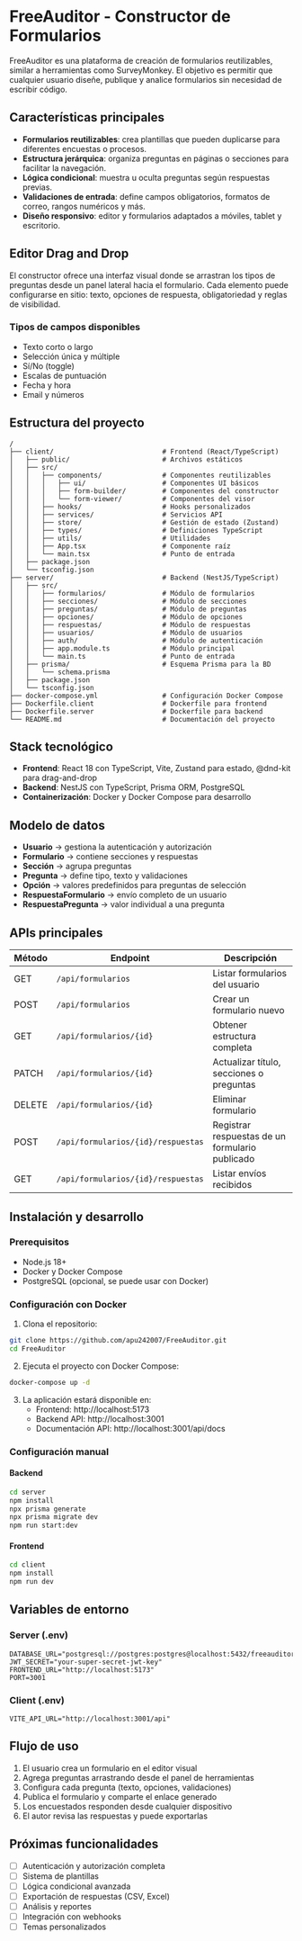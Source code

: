 # FreeAuditor - Constructor de Formularios

FreeAuditor es una plataforma de creación de formularios reutilizables, similar a herramientas como SurveyMonkey. El objetivo es permitir que cualquier usuario diseñe, publique y analice formularios sin necesidad de escribir código.

## Características principales

- **Formularios reutilizables**: crea plantillas que pueden duplicarse para diferentes encuestas o procesos.
- **Estructura jerárquica**: organiza preguntas en páginas o secciones para facilitar la navegación.
- **Lógica condicional**: muestra u oculta preguntas según respuestas previas.
- **Validaciones de entrada**: define campos obligatorios, formatos de correo, rangos numéricos y más.
- **Diseño responsivo**: editor y formularios adaptados a móviles, tablet y escritorio.

## Editor Drag and Drop

El constructor ofrece una interfaz visual donde se arrastran los tipos de preguntas desde un panel lateral hacia el formulario.
Cada elemento puede configurarse en sitio: texto, opciones de respuesta, obligatoriedad y reglas de visibilidad.

### Tipos de campos disponibles

- Texto corto o largo
- Selección única y múltiple
- Sí/No (toggle)
- Escalas de puntuación
- Fecha y hora
- Email y números

## Estructura del proyecto

```
/
├── client/                           # Frontend (React/TypeScript)
│   ├── public/                       # Archivos estáticos
│   ├── src/
│   │   ├── components/               # Componentes reutilizables
│   │   │   ├── ui/                   # Componentes UI básicos
│   │   │   ├── form-builder/         # Componentes del constructor
│   │   │   └── form-viewer/          # Componentes del visor
│   │   ├── hooks/                    # Hooks personalizados
│   │   ├── services/                 # Servicios API
│   │   ├── store/                    # Gestión de estado (Zustand)
│   │   ├── types/                    # Definiciones TypeScript
│   │   ├── utils/                    # Utilidades
│   │   ├── App.tsx                   # Componente raíz
│   │   └── main.tsx                  # Punto de entrada
│   ├── package.json
│   └── tsconfig.json
├── server/                           # Backend (NestJS/TypeScript)
│   ├── src/
│   │   ├── formularios/              # Módulo de formularios
│   │   ├── secciones/                # Módulo de secciones
│   │   ├── preguntas/                # Módulo de preguntas
│   │   ├── opciones/                 # Módulo de opciones
│   │   ├── respuestas/               # Módulo de respuestas
│   │   ├── usuarios/                 # Módulo de usuarios
│   │   ├── auth/                     # Módulo de autenticación
│   │   ├── app.module.ts             # Módulo principal
│   │   └── main.ts                   # Punto de entrada
│   ├── prisma/                       # Esquema Prisma para la BD
│   │   └── schema.prisma
│   ├── package.json
│   └── tsconfig.json
├── docker-compose.yml                # Configuración Docker Compose
├── Dockerfile.client                 # Dockerfile para frontend
├── Dockerfile.server                 # Dockerfile para backend
└── README.md                         # Documentación del proyecto
```

## Stack tecnológico

- **Frontend**: React 18 con TypeScript, Vite, Zustand para estado, @dnd-kit para drag-and-drop
- **Backend**: NestJS con TypeScript, Prisma ORM, PostgreSQL
- **Containerización**: Docker y Docker Compose para desarrollo

## Modelo de datos

- **Usuario** → gestiona la autenticación y autorización
- **Formulario** → contiene secciones y respuestas
- **Sección** → agrupa preguntas
- **Pregunta** → define tipo, texto y validaciones
- **Opción** → valores predefinidos para preguntas de selección
- **RespuestaFormulario** → envío completo de un usuario
- **RespuestaPregunta** → valor individual a una pregunta

## APIs principales

| Método | Endpoint                       | Descripción                                     |
| ------ | ------------------------------ | ----------------------------------------------- |
| GET    | `/api/formularios`             | Listar formularios del usuario                  |
| POST   | `/api/formularios`             | Crear un formulario nuevo                       |
| GET    | `/api/formularios/{id}`        | Obtener estructura completa                     |
| PATCH  | `/api/formularios/{id}`        | Actualizar título, secciones o preguntas        |
| DELETE | `/api/formularios/{id}`        | Eliminar formulario                             |
| POST   | `/api/formularios/{id}/respuestas` | Registrar respuestas de un formulario publicado |
| GET    | `/api/formularios/{id}/respuestas` | Listar envíos recibidos                         |

## Instalación y desarrollo

### Prerequisitos

- Node.js 18+
- Docker y Docker Compose
- PostgreSQL (opcional, se puede usar con Docker)

### Configuración con Docker

1. Clona el repositorio:
```bash
git clone https://github.com/apu242007/FreeAuditor.git
cd FreeAuditor
```

2. Ejecuta el proyecto con Docker Compose:
```bash
docker-compose up -d
```

3. La aplicación estará disponible en:
   - Frontend: http://localhost:5173
   - Backend API: http://localhost:3001
   - Documentación API: http://localhost:3001/api/docs

### Configuración manual

#### Backend

```bash
cd server
npm install
npx prisma generate
npx prisma migrate dev
npm run start:dev
```

#### Frontend

```bash
cd client
npm install
npm run dev
```

## Variables de entorno

### Server (.env)
```
DATABASE_URL="postgresql://postgres:postgres@localhost:5432/freeauditor"
JWT_SECRET="your-super-secret-jwt-key"
FRONTEND_URL="http://localhost:5173"
PORT=3001
```

### Client (.env)
```
VITE_API_URL="http://localhost:3001/api"
```

## Flujo de uso

1. El usuario crea un formulario en el editor visual
2. Agrega preguntas arrastrando desde el panel de herramientas
3. Configura cada pregunta (texto, opciones, validaciones)
4. Publica el formulario y comparte el enlace generado
5. Los encuestados responden desde cualquier dispositivo
6. El autor revisa las respuestas y puede exportarlas

## Próximas funcionalidades

- [ ] Autenticación y autorización completa
- [ ] Sistema de plantillas
- [ ] Lógica condicional avanzada
- [ ] Exportación de respuestas (CSV, Excel)
- [ ] Análisis y reportes
- [ ] Integración con webhooks
- [ ] Temas personalizados